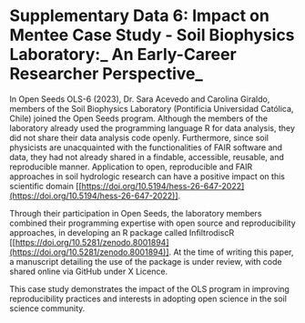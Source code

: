 # Supplementary Data 6: Impact on Mentee Case Study - Soil Biophysics Laboratory:_ An Early-Career Researcher Perspective_

In Open Seeds OLS-6 (2023), Dr. Sara Acevedo and Carolina Giraldo, members of the Soil Biophysics Laboratory (Pontificia Universidad Católica, Chile) joined the Open Seeds program. Although the members of the laboratory already used the programming language R for data analysis, they did not share their data analysis code openly. Furthermore, since soil physicists are unacquainted with the functionalities of FAIR software and data, they had not already shared in a findable, accessible, reusable, and reproducible manner. Application to open, reproducible and FAIR approaches in soil hydrologic research can have a positive impact on this scientific domain [[https://doi.org/10.5194/hess-26-647-2022](https://doi.org/10.5194/hess-26-647-2022)].

Through their participation in Open Seeds, the laboratory members combined their programming expertise with open source and reproducibility approaches, in developing an R package called InfiltrodiscR [[https://doi.org/10.5281/zenodo.8001894](https://doi.org/10.5281/zenodo.8001894)]. At the time of writing this paper, a manuscript detailing the use of the package is under review, with code shared online via GitHub under X Licence.

This case study demonstrates the impact of the OLS program in improving reproducibility practices and interests in adopting open science in the soil science community.